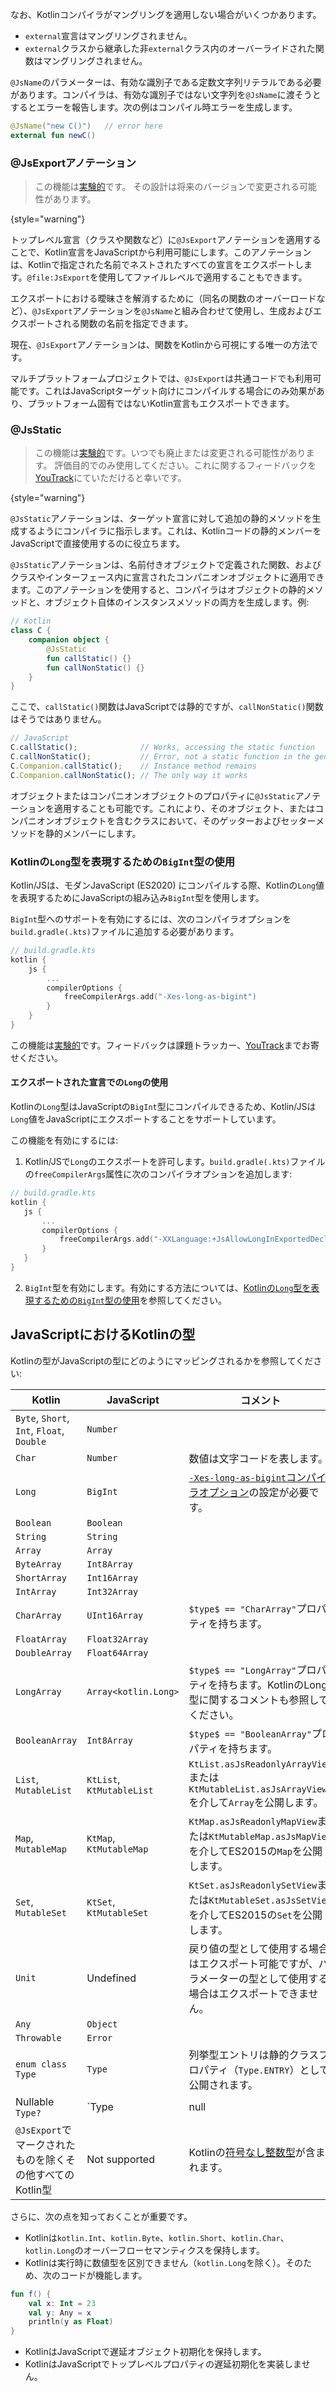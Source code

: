 [//]: # (title: JavaScriptからKotlinコードを使用する)

なお、Kotlinコンパイラがマングリングを適用しない場合がいくつかあります。
- `external`宣言はマングリングされません。
- `external`クラスから継承した非`external`クラス内のオーバーライドされた関数はマングリングされません。

`@JsName`のパラメーターは、有効な識別子である定数文字列リテラルである必要があります。コンパイラは、有効な識別子ではない文字列を`@JsName`に渡そうとするとエラーを報告します。次の例はコンパイル時エラーを生成します。

```kotlin
@JsName("new C()")   // error here
external fun newC()
```

### @JsExportアノテーション

> この機能は[実験的](components-stability.md#stability-levels-explained)です。
> その設計は将来のバージョンで変更される可能性があります。
>
{style="warning"} 

トップレベル宣言（クラスや関数など）に`@JsExport`アノテーションを適用することで、Kotlin宣言をJavaScriptから利用可能にします。このアノテーションは、Kotlinで指定された名前でネストされたすべての宣言をエクスポートします。`@file:JsExport`を使用してファイルレベルで適用することもできます。

エクスポートにおける曖昧さを解消するために（同名の関数のオーバーロードなど）、`@JsExport`アノテーションを`@JsName`と組み合わせて使用し、生成およびエクスポートされる関数の名前を指定できます。

現在、`@JsExport`アノテーションは、関数をKotlinから可視にする唯一の方法です。

マルチプラットフォームプロジェクトでは、`@JsExport`は共通コードでも利用可能です。これはJavaScriptターゲット向けにコンパイルする場合にのみ効果があり、プラットフォーム固有ではないKotlin宣言もエクスポートできます。

### @JsStatic

> この機能は[実験的](components-stability.md#stability-levels-explained)です。いつでも廃止または変更される可能性があります。
> 評価目的でのみ使用してください。これに関するフィードバックを[YouTrack](https://youtrack.jetbrains.com/issue/KT-18891/JS-provide-a-way-to-declare-static-members-JsStatic)にていただけると幸いです。
>
{style="warning"}

`@JsStatic`アノテーションは、ターゲット宣言に対して追加の静的メソッドを生成するようにコンパイラに指示します。これは、Kotlinコードの静的メンバーをJavaScriptで直接使用するのに役立ちます。

`@JsStatic`アノテーションは、名前付きオブジェクトで定義された関数、およびクラスやインターフェース内に宣言されたコンパニオンオブジェクトに適用できます。このアノテーションを使用すると、コンパイラはオブジェクトの静的メソッドと、オブジェクト自体のインスタンスメソッドの両方を生成します。例:

```kotlin
// Kotlin
class C {
    companion object {
        @JsStatic
        fun callStatic() {}
        fun callNonStatic() {}
    }
}
```

ここで、`callStatic()`関数はJavaScriptでは静的ですが、`callNonStatic()`関数はそうではありません。

```javascript
// JavaScript
C.callStatic();              // Works, accessing the static function
C.callNonStatic();           // Error, not a static function in the generated JavaScript
C.Companion.callStatic();    // Instance method remains
C.Companion.callNonStatic(); // The only way it works
```

オブジェクトまたはコンパニオンオブジェクトのプロパティに`@JsStatic`アノテーションを適用することも可能です。これにより、そのオブジェクト、またはコンパニオンオブジェクトを含むクラスにおいて、そのゲッターおよびセッターメソッドを静的メンバーにします。

### Kotlinの`Long`型を表現するための`BigInt`型の使用
<primary-label ref="experimental-general"/>

Kotlin/JSは、モダンJavaScript (ES2020) にコンパイルする際、Kotlinの`Long`値を表現するためにJavaScriptの組み込み`BigInt`型を使用します。

`BigInt`型へのサポートを有効にするには、次のコンパイラオプションを`build.gradle(.kts)`ファイルに追加する必要があります。

```kotlin
// build.gradle.kts
kotlin {
    js {
        ...
        compilerOptions {
            freeCompilerArgs.add("-Xes-long-as-bigint")
        }
    }
}
```

この機能は[実験的](components-stability.md#stability-levels-explained)です。フィードバックは課題トラッカー、[YouTrack](https://youtrack.jetbrains.com/issue/KT-57128/KJS-Use-BigInt-to-represent-Long-values-in-ES6-mode)までお寄せください。

#### エクスポートされた宣言での`Long`の使用

Kotlinの`Long`型はJavaScriptの`BigInt`型にコンパイルできるため、Kotlin/JSは`Long`値をJavaScriptにエクスポートすることをサポートしています。

この機能を有効にするには:

1.  Kotlin/JSで`Long`のエクスポートを許可します。`build.gradle(.kts)`ファイルの`freeCompilerArgs`属性に次のコンパイラオプションを追加します:

 ```kotlin
// build.gradle.kts
kotlin {
    js {
        ...
        compilerOptions { 
            freeCompilerArgs.add("-XXLanguage:+JsAllowLongInExportedDeclarations")
        }
    }
}
```

2.  `BigInt`型を有効にします。有効にする方法については、[Kotlinの`Long`型を表現するための`BigInt`型の使用](#use-bigint-type-to-represent-kotlin-s-long-type)を参照してください。

## JavaScriptにおけるKotlinの型

Kotlinの型がJavaScriptの型にどのようにマッピングされるかを参照してください:

| Kotlin                                                           | JavaScript                | コメント                                                                              |
|------------------------------------------------------------------|---------------------------|---------------------------------------------------------------------------------------|
| `Byte`, `Short`, `Int`, `Float`, `Double`                        | `Number`                  |                                                                                       |
| `Char`                                                           | `Number`                  | 数値は文字コードを表します。                                                          |
| `Long`                                                           | `BigInt`                  | [`-Xes-long-as-bigint`コンパイラオプション](compiler-reference.md#xes-long-as-bigint)の設定が必要です。 |
| `Boolean`                                                        | `Boolean`                 |                                                                                       |
| `String`                                                         | `String`                  |                                                                                       |
| `Array`                                                          | `Array`                   |                                                                                       |
| `ByteArray`                                                      | `Int8Array`               |                                                                                       |
| `ShortArray`                                                     | `Int16Array`              |                                                                                       |
| `IntArray`                                                       | `Int32Array`              |                                                                                       |
| `CharArray`                                                      | `UInt16Array`             | `$type$ == "CharArray"`プロパティを持ちます。                                         |
| `FloatArray`                                                     | `Float32Array`            |                                                                                       |
| `DoubleArray`                                                    | `Float64Array`            |                                                                                       |
| `LongArray`                                                      | `Array<kotlin.Long>`      | `$type$ == "LongArray"`プロパティを持ちます。KotlinのLong型に関するコメントも参照してください。    |
| `BooleanArray`                                                   | `Int8Array`               | `$type$ == "BooleanArray"`プロパティを持ちます。                                      |
| `List`, `MutableList`                                            | `KtList`, `KtMutableList` | `KtList.asJsReadonlyArrayView`または`KtMutableList.asJsArrayView`を介して`Array`を公開します。 |
| `Map`, `MutableMap`                                              | `KtMap`, `KtMutableMap`   | `KtMap.asJsReadonlyMapView`または`KtMutableMap.asJsMapView`を介してES2015の`Map`を公開します。 |
| `Set`, `MutableSet`                                              | `KtSet`, `KtMutableSet`   | `KtSet.asJsReadonlySetView`または`KtMutableSet.asJsSetView`を介してES2015の`Set`を公開します。 |
| `Unit`                                                           | Undefined                 | 戻り値の型として使用する場合はエクスポート可能ですが、パラメーターの型として使用する場合はエクスポートできません。 |
| `Any`                                                            | `Object`                  |                                                                                       |
| `Throwable`                                                      | `Error`                   |                                                                                       |
| `enum class Type`                                                | `Type`                    | 列挙型エントリは静的クラスプロパティ（`Type.ENTRY`）として公開されます。                   |
| Nullable `Type?`                                                 | `Type                     | null                                                                                  | undefined` |                                                                                            |
| `@JsExport`でマークされたものを除くその他すべてのKotlin型 | Not supported             | Kotlinの[符号なし整数型](unsigned-integer-types.md)が含まれます。                |

さらに、次の点を知っておくことが重要です。

*   Kotlinは`kotlin.Int`、`kotlin.Byte`、`kotlin.Short`、`kotlin.Char`、`kotlin.Long`のオーバーフローセマンティクスを保持します。
*   Kotlinは実行時に数値型を区別できません（`kotlin.Long`を除く）。そのため、次のコードが機能します。
  
  ```kotlin
  fun f() {
      val x: Int = 23
      val y: Any = x
      println(y as Float)
  }
  ```

*   KotlinはJavaScriptで遅延オブジェクト初期化を保持します。
*   KotlinはJavaScriptでトップレベルプロパティの遅延初期化を実装しません。
